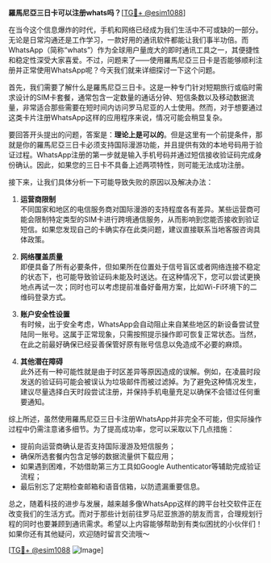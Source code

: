 **羅馬尼亞三日卡可以注册whats吗？**[[TG💪+ @esim1088](https://t.me/s/esim1088)]

在当今这个信息爆炸的时代，手机和网络已经成为我们生活中不可或缺的一部分。无论是日常沟通还是工作学习，一款好用的通讯软件都能让我们事半功倍。而WhatsApp（简称“whats”）作为全球用户量庞大的即时通讯工具之一，其便捷性和稳定性深受大家喜爱。不过，问题来了——使用羅馬尼亞三日卡是否能够顺利注册并正常使用WhatsApp呢？今天我们就来详细探讨一下这个问题。

首先，我们需要了解什么是羅馬尼亞三日卡。这是一种专门针对短期旅行或临时需求设计的SIM卡套餐，通常包含一定数量的通话分钟、短信条数以及移动数据流量，非常适合那些需要在短时间内访问罗马尼亚的人士使用。然而，对于想要通过这类卡片注册WhatsApp这样的应用程序来说，情况可能会稍显复杂。

要回答开头提出的问题，答案是：**理论上是可以的**。但是这里有一个前提条件，那就是你的羅馬尼亞三日卡必须支持国际漫游功能，并且提供有效的本地号码用于验证过程。WhatsApp注册的第一步就是输入手机号码并通过短信接收验证码完成身份确认。因此，如果您的三日卡不具备上述两项特性，则可能无法成功注册。

接下来，让我们具体分析一下可能导致失败的原因以及解决办法：

1. **运营商限制**  
   不同国家和地区的电信服务商对国际漫游的支持程度各有差异。某些运营商可能会限制特定类型的SIM卡进行跨境通信服务，从而影响到您能否接收到验证短信。如果您发现自己的卡确实存在此类问题，建议直接联系当地客服咨询具体政策。

2. **网络覆盖质量**  
   即便具备了所有必要条件，但如果所在位置处于信号盲区或者网络连接不稳定的状态下，也可能导致验证码未能及时送达。在这种情况下，您可以尝试更换地点再试一次；同时也可以考虑提前准备好备用方案，比如Wi-Fi环境下的二维码登录方式。

3. **账户安全性设置**  
   有时候，出于安全考虑，WhatsApp会自动阻止来自某些地区的新设备尝试登陆同一账号。这属于正常现象，只需按照提示操作即可恢复正常状态。当然，在此之前最好确保已经妥善保管好原有账号信息以免造成不必要的麻烦。

4. **其他潜在障碍**  
   此外还有一种可能性就是由于时区差异等原因造成的误解。例如，在凌晨时段发送的验证码可能会被误认为垃圾邮件而被过滤掉。为了避免这种情况发生，建议尽量选择白天时段尝试注册，并保持手机电量充足以确保不会错过任何重要通知。

综上所述，虽然使用羅馬尼亞三日卡注册WhatsApp并非完全不可能，但实际操作过程中仍需注意诸多细节。为了提高成功率，您可以采取以下几点措施：

- 提前向运营商确认是否支持国际漫游及短信服务；
- 确保所选套餐内包含足够的数据流量供下载应用；
- 如果遇到困难，不妨借助第三方工具如Google Authenticator等辅助完成验证流程；
- 最后别忘了定期检查邮箱和语音信箱，以防遗漏重要信息。

总之，随着科技的进步与发展，越来越多像WhatsApp这样的跨平台社交软件正在改变我们的生活方式。而对于那些计划前往罗马尼亚旅游的朋友而言，合理规划行程的同时也要兼顾到通讯需求。希望以上内容能够帮助到有类似困扰的小伙伴们！如果你还有其他疑问，欢迎随时留言交流哦～

[[TG💪+ @esim1088](https://t.me/s/esim1088) ![Image](https://i.postimg.cc/4NQfJmqS/Snipaste-2025-05-13-00-14-12.png)]